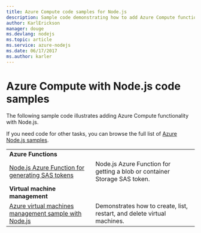 ```yaml
---
title: Azure Compute code samples for Node.js
description: Sample code demonstrating how to add Azure Compute functionality with Node.js.
author: KarlErickson
manager: douge
ms.devlang: nodejs
ms.topic: article
ms.service: azure-nodejs
ms.date: 06/17/2017
ms.author: karler
---
```


# Azure Compute with Node.js code samples

The following sample code illustrates adding Azure Compute functionality with Node.js.

If you need code for other tasks, you can browse the full list of [Azure Node.js samples](https://azure.microsoft.com/resources/samples/?term=nodejs).

| | |
|---|---|
| **Azure Functions** ||
| [Node.js Azure Function for generating SAS tokens](https://azure.microsoft.com/resources/samples/functions-node-sas-token/) | Node.js Azure Function for getting a blob or container Storage SAS token. |
| **Virtual machine management** ||
| [Azure virtual machines management sample with Node.js](https://github.com/Azure-Samples/compute-node-manage-vm) | Demonstrates how to create, list, restart, and delete virtual machines. |